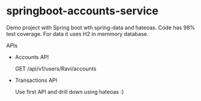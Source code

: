 # springboot-accounts-service
Demo project with Spring boot wth spring-data and hateoas. Code has 98% test coverage.
For data it uses H2 in memmory database.

APIs

- Accounts API

  GET 
  /api/v1/users/Ravi/accounts

- Transactions API

  Use first API and drill down using hateoas :)
